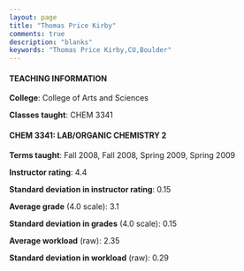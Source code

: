 ```yaml
---
layout: page
title: "Thomas Price Kirby" 
comments: true
description: "blanks"
keywords: "Thomas Price Kirby,CU,Boulder"
---
```

<head>
<script src="https://ajax.googleapis.com/ajax/libs/jquery/2.1.3/jquery.min.js"></script>
<script src="https://dl.dropboxusercontent.com/s/pc42nxpaw1ea4o9/highcharts.js?dl=0"></script>
<!-- <script src="../assets/js/highcharts.js"></script> -->
<style type="text/css">@font-face {
	font-family: "Bebas Neue";
	src: url(https://www.filehosting.org/file/details/544349/BebasNeue Regular.otf) format("opentype");
	}
	h1.Bebas { 
		font-family: "Bebas Neue", Verdana, Tahoma;
	}
</style>
</head>
	   
#### TEACHING INFORMATION

**College**: College of Arts and Sciences

**Classes taught**: CHEM 3341

#### CHEM 3341: LAB/ORGANIC CHEMISTRY 2

**Terms taught**: Fall 2008, Fall 2008, Spring 2009, Spring 2009

**Instructor rating**: 4.4

**Standard deviation in instructor rating**: 0.15

**Average grade** (4.0 scale): 3.1

**Standard deviation in grades** (4.0 scale): 0.15

**Average workload** (raw): 2.35

**Standard deviation in workload** (raw): 0.29

